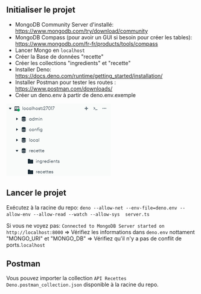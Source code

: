 ## Initialiser le projet

- MongoDB Community Server d'installé:
  https://www.mongodb.com/try/download/community
- MongoDB Compass (pour avoir un GUI si besoin pour créer les tables):
  https://www.mongodb.com/fr-fr/products/tools/compass
- Lancer Mongo en `localhost`
- Créer la Base de données "recette"
- Créer les collections "ingredients" et "recette"
- Installer Deno: https://docs.deno.com/runtime/getting_started/installation/
- Installer Postman pour tester les routes : https://www.postman.com/downloads/
- Créer un deno.env à partir de deno.env.exemple

![alt text](./public/image.png)

## Lancer le projet

Exécutez à la racine du repo:
`deno --allow-net --env-file=deno.env --allow-env --allow-read --watch --allow-sys  server.ts`

Si vous ne voyez pas:
`Connected to MongoDB
Server started on http://localhost:8000` => Vérifiez les
informations dans `deno.env` nottament "MONGO_URI" et "MONGO_DB" => Vérifiez
qu'il n'y a pas de conflit de ports.`localhost`

## Postman

Vous pouvez importer la collection `API Recettes Deno.postman_collection.json`
disponible à la racine du repo.
